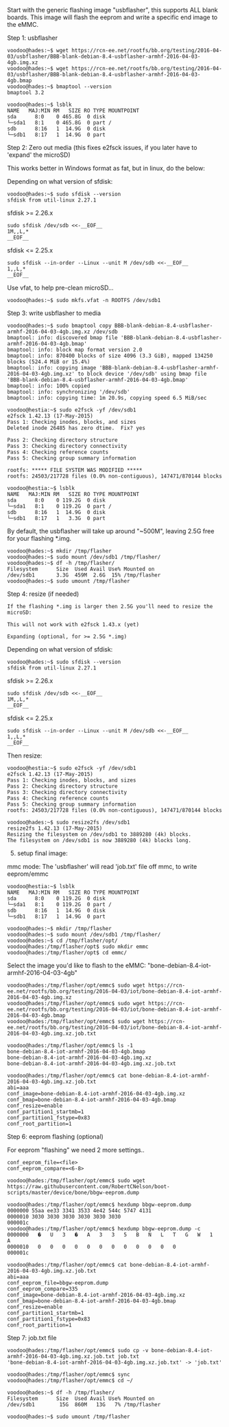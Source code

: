 Start with the generic flashing image "usbflasher", this supports ALL blank boards. This image will flash the eeprom and write a specific end image to the eMMC.

Step 1: usbflasher
```
voodoo@hades:~$ wget https://rcn-ee.net/rootfs/bb.org/testing/2016-04-03/usbflasher/BBB-blank-debian-8.4-usbflasher-armhf-2016-04-03-4gb.img.xz
voodoo@hades:~$ wget https://rcn-ee.net/rootfs/bb.org/testing/2016-04-03/usbflasher/BBB-blank-debian-8.4-usbflasher-armhf-2016-04-03-4gb.bmap
voodoo@hades:~$ bmaptool --version
bmaptool 3.2
```
```
voodoo@hades:~$ lsblk
NAME   MAJ:MIN RM   SIZE RO TYPE MOUNTPOINT
sda      8:0    0 465.8G  0 disk 
└─sda1   8:1    0 465.8G  0 part /
sdb      8:16   1  14.9G  0 disk 
└─sdb1   8:17   1  14.9G  0 part 
```
Step 2: Zero out media (this fixes e2fsck issues, if you later have to 'expand' the microSD)

This works better in Windows format as fat, but in linux, do the below:

Depending on what version of sfdisk:

```
voodoo@hades:~$ sudo sfdisk --version
sfdisk from util-linux 2.27.1
```

sfdisk >= 2.26.x

```
sudo sfdisk /dev/sdb <<-__EOF__
1M,,L,*
__EOF__
```

sfdisk <= 2.25.x

```
sudo sfdisk --in-order --Linux --unit M /dev/sdb <<-__EOF__
1,,L,*
__EOF__
```

Use vfat, to help pre-clean microSD...
```
voodoo@hades:~$ sudo mkfs.vfat -n ROOTFS /dev/sdb1
```

Step 3: write usbflasher to media
```
voodoo@hades:~$ sudo bmaptool copy BBB-blank-debian-8.4-usbflasher-armhf-2016-04-03-4gb.img.xz /dev/sdb
bmaptool: info: discovered bmap file 'BBB-blank-debian-8.4-usbflasher-armhf-2016-04-03-4gb.bmap'
bmaptool: info: block map format version 2.0
bmaptool: info: 870400 blocks of size 4096 (3.3 GiB), mapped 134250 blocks (524.4 MiB or 15.4%)
bmaptool: info: copying image 'BBB-blank-debian-8.4-usbflasher-armhf-2016-04-03-4gb.img.xz' to block device '/dev/sdb' using bmap file 'BBB-blank-debian-8.4-usbflasher-armhf-2016-04-03-4gb.bmap'
bmaptool: info: 100% copied
bmaptool: info: synchronizing '/dev/sdb'
bmaptool: info: copying time: 1m 20.9s, copying speed 6.5 MiB/sec
```
```
voodoo@hestia:~$ sudo e2fsck -yf /dev/sdb1
e2fsck 1.42.13 (17-May-2015)
Pass 1: Checking inodes, blocks, and sizes
Deleted inode 26485 has zero dtime.  Fix? yes

Pass 2: Checking directory structure
Pass 3: Checking directory connectivity
Pass 4: Checking reference counts
Pass 5: Checking group summary information

rootfs: ***** FILE SYSTEM WAS MODIFIED *****
rootfs: 24503/217728 files (0.0% non-contiguous), 147471/870144 blocks
```
```
voodoo@hestia:~$ lsblk
NAME   MAJ:MIN RM   SIZE RO TYPE MOUNTPOINT
sda      8:0    0 119.2G  0 disk 
└─sda1   8:1    0 119.2G  0 part /
sdb      8:16   1  14.9G  0 disk 
└─sdb1   8:17   1   3.3G  0 part
```
By default, the usbflasher will take up around "~500M", leaving 2.5G free for your flashing *.img.
```
voodoo@hades:~$ mkdir /tmp/flasher
voodoo@hades:~$ sudo mount /dev/sdb1 /tmp/flasher/
voodoo@hades:~$ df -h /tmp/flasher/
Filesystem      Size  Used Avail Use% Mounted on
/dev/sdb1       3.3G  459M  2.6G  15% /tmp/flasher
voodoo@hades:~$ sudo umount /tmp/flasher
```
Step 4: resize (if needed)

```
If the flashing *.img is larger then 2.5G you'll need to resize the microSD:

This will not work with e2fsck 1.43.x (yet)

Expanding (optional, for >= 2.5G *.img)
```

Depending on what version of sfdisk:

```
voodoo@hades:~$ sudo sfdisk --version
sfdisk from util-linux 2.27.1
```

sfdisk >= 2.26.x

```
sudo sfdisk /dev/sdb <<-__EOF__
1M,,L,*
__EOF__
```

sfdisk <= 2.25.x

```
sudo sfdisk --in-order --Linux --unit M /dev/sdb <<-__EOF__
1,,L,*
__EOF__
```

Then resize:

```
voodoo@hestia:~$ sudo e2fsck -yf /dev/sdb1
e2fsck 1.42.13 (17-May-2015)
Pass 1: Checking inodes, blocks, and sizes
Pass 2: Checking directory structure
Pass 3: Checking directory connectivity
Pass 4: Checking reference counts
Pass 5: Checking group summary information
rootfs: 24503/217728 files (0.0% non-contiguous), 147471/870144 blocks

voodoo@hades:~$ sudo resize2fs /dev/sdb1
resize2fs 1.42.13 (17-May-2015)
Resizing the filesystem on /dev/sdb1 to 3889280 (4k) blocks.
The filesystem on /dev/sdb1 is now 3889280 (4k) blocks long.
```

5. setup final image:

mmc mode: The 'usbflasher' will read 'job.txt' file off mmc, to write eeprom/emmc
```
voodoo@hestia:~$ lsblk
NAME   MAJ:MIN RM   SIZE RO TYPE MOUNTPOINT
sda      8:0    0 119.2G  0 disk 
└─sda1   8:1    0 119.2G  0 part /
sdb      8:16   1  14.9G  0 disk 
└─sdb1   8:17   1  14.9G  0 part
```
```
voodoo@hades:~$ mkdir /tmp/flasher
voodoo@hades:~$ sudo mount /dev/sdb1 /tmp/flasher/
voodoo@hades:~$ cd /tmp/flasher/opt/
voodoo@hades:/tmp/flasher/opt$ sudo mkdir emmc
voodoo@hades:/tmp/flasher/opt$ cd emmc/
```
Select the image you'd like to flash to the eMMC: "bone-debian-8.4-iot-armhf-2016-04-03-4gb"
```
voodoo@hades:/tmp/flasher/opt/emmc$ sudo wget https://rcn-ee.net/rootfs/bb.org/testing/2016-04-03/iot/bone-debian-8.4-iot-armhf-2016-04-03-4gb.img.xz
voodoo@hades:/tmp/flasher/opt/emmc$ sudo wget https://rcn-ee.net/rootfs/bb.org/testing/2016-04-03/iot/bone-debian-8.4-iot-armhf-2016-04-03-4gb.bmap
voodoo@hades:/tmp/flasher/opt/emmc$ sudo wget https://rcn-ee.net/rootfs/bb.org/testing/2016-04-03/iot/bone-debian-8.4-iot-armhf-2016-04-03-4gb.img.xz.job.txt

voodoo@hades:/tmp/flasher/opt/emmc$ ls -1
bone-debian-8.4-iot-armhf-2016-04-03-4gb.bmap
bone-debian-8.4-iot-armhf-2016-04-03-4gb.img.xz
bone-debian-8.4-iot-armhf-2016-04-03-4gb.img.xz.job.txt
```
```
voodoo@hades:/tmp/flasher/opt/emmc$ cat bone-debian-8.4-iot-armhf-2016-04-03-4gb.img.xz.job.txt
abi=aaa
conf_image=bone-debian-8.4-iot-armhf-2016-04-03-4gb.img.xz
conf_bmap=bone-debian-8.4-iot-armhf-2016-04-03-4gb.bmap
conf_resize=enable
conf_partition1_startmb=1
conf_partition1_fstype=0x83
conf_root_partition=1
```
Step 6: eeprom flashing (optional)

For eeprom "flashing" we need 2 more settings..
```
conf_eeprom_file=<file>
conf_eeprom_compare=<6-8>
```
```
voodoo@hades:/tmp/flasher/opt/emmc$ sudo wget https://raw.githubusercontent.com/RobertCNelson/boot-scripts/master/device/bone/bbgw-eeprom.dump

voodoo@hades:/tmp/flasher/opt/emmc$ hexdump bbgw-eeprom.dump 
0000000 55aa ee33 3341 3533 4e42 544c 5747 4131
0000010 3030 3030 3030 3030 3030 3030          
000001c
voodoo@hades:/tmp/flasher/opt/emmc$ hexdump bbgw-eeprom.dump -c
0000000   �   U   3   �   A   3   3   5   B   N   L   T   G   W   1   A
0000010   0   0   0   0   0   0   0   0   0   0   0   0                
000001c
```
```
voodoo@hades:/tmp/flasher/opt/emmc$ cat bone-debian-8.4-iot-armhf-2016-04-03-4gb.img.xz.job.txt
abi=aaa
conf_eeprom_file=bbgw-eeprom.dump
conf_eeprom_compare=335
conf_image=bone-debian-8.4-iot-armhf-2016-04-03-4gb.img.xz
conf_bmap=bone-debian-8.4-iot-armhf-2016-04-03-4gb.bmap
conf_resize=enable
conf_partition1_startmb=1
conf_partition1_fstype=0x83
conf_root_partition=1
```
Step 7: job.txt file
```
voodoo@hades:/tmp/flasher/opt/emmc$ sudo cp -v bone-debian-8.4-iot-armhf-2016-04-03-4gb.img.xz.job.txt job.txt
'bone-debian-8.4-iot-armhf-2016-04-03-4gb.img.xz.job.txt' -> 'job.txt'
```
```
voodoo@hades:/tmp/flasher/opt/emmc$ sync
voodoo@hades:/tmp/flasher/opt/emmc$ cd ~/

voodoo@hades:~$ df -h /tmp/flasher/
Filesystem      Size  Used Avail Use% Mounted on
/dev/sdb1        15G  860M   13G   7% /tmp/flasher

voodoo@hades:~$ sudo umount /tmp/flasher 
```
